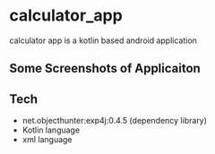 # calculator_app

calculator app is a kotlin based android application

## Some Screenshots of Applicaiton



## Tech

- net.objecthunter:exp4j:0.4.5 (dependency library)
- Kotlin language
- xml language

